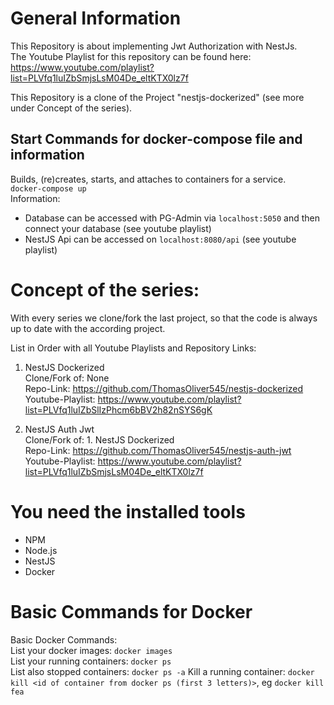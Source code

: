 # General Information
This Repository is about implementing Jwt Authorization with NestJs.  
The Youtube Playlist for this repository can be found here: https://www.youtube.com/playlist?list=PLVfq1luIZbSmjsLsM04De_eltKTX0lz7f  

This Repository is a clone of the Project "nestjs-dockerized" (see more under Concept of the series).

## Start Commands for docker-compose file and information
Builds, (re)creates, starts, and attaches to containers for a service.  
`docker-compose up`  
Information:   
- Database can be accessed with PG-Admin via `localhost:5050` and then connect your database (see youtube playlist)
- NestJS Api can be accessed on `localhost:8080/api` (see youtube playlist)
  
# Concept of the series:

With every series we clone/fork the last project, so that the code is always up to date with the according project.

List in Order with all Youtube Playlists and Repository Links:

01. NestJS Dockerized  
Clone/Fork of: None  
Repo-Link: https://github.com/ThomasOliver545/nestjs-dockerized  
Youtube-Playlist: https://www.youtube.com/playlist?list=PLVfq1luIZbSlIzPhcm6bBV2h82nSYS6gK  

02. NestJS Auth Jwt  
Clone/Fork of: 1. NestJS Dockerized  
Repo-Link: https://github.com/ThomasOliver545/nestjs-auth-jwt  
Youtube-Playlist: https://www.youtube.com/playlist?list=PLVfq1luIZbSmjsLsM04De_eltKTX0lz7f  

# You need the installed tools
- NPM
- Node.js
- NestJS
- Docker

# Basic Commands for Docker
Basic Docker Commands:  
List your docker images: `docker images`  
List your running containers: `docker ps`  
List also stopped containers: `docker ps -a`
Kill a running container: `docker kill <id of container from docker ps (first 3 letters)>`, eg `docker kill fea`  
